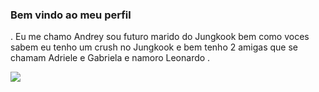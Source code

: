 ### Bem vindo ao meu perfil  

  .
  Eu me chamo Andrey sou futuro marido do Jungkook bem como voces sabem eu tenho um crush no Jungkook e bem tenho 2 amigas que se chamam Adriele e Gabriela e namoro Leonardo .


![](https://media1.tenor.com/m/SfGVpAadIfwAAAAC/jungkook-coffin.gif)

